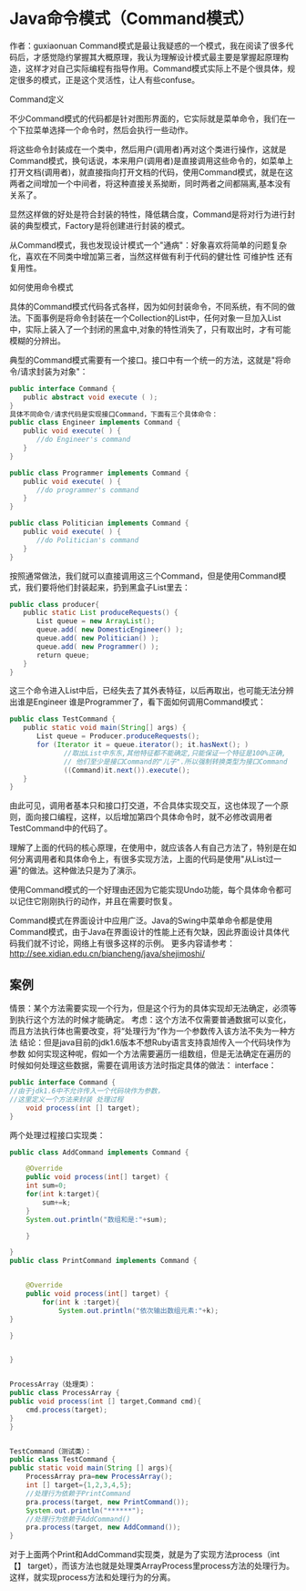 # Java命令模式（Command模式）

作者：guxiaonuan
Command模式是最让我疑惑的一个模式，我在阅读了很多代码后，才感觉隐约掌握其大概原理，我认为理解设计模式最主要是掌握起原理构造，这样才对自己实际编程有指导作用。Command模式实际上不是个很具体，规定很多的模式，正是这个灵活性，让人有些confuse。

Command定义

不少Command模式的代码都是针对图形界面的，它实际就是菜单命令，我们在一个下拉菜单选择一个命令时，然后会执行一些动作。

将这些命令封装成在一个类中，然后用户(调用者)再对这个类进行操作，这就是Command模式，换句话说，本来用户(调用者)是直接调用这些命令的，如菜单上打开文档(调用者)，就直接指向打开文档的代码，使用Command模式，就是在这两者之间增加一个中间者，将这种直接关系拗断，同时两者之间都隔离,基本没有关系了。

显然这样做的好处是符合封装的特性，降低耦合度，Command是将对行为进行封装的典型模式，Factory是将创建进行封装的模式。

从Command模式，我也发现设计模式一个"通病"：好象喜欢将简单的问题复杂化，喜欢在不同类中增加第三者，当然这样做有利于代码的健壮性 可维护性 还有复用性。

如何使用命令模式

具体的Command模式代码各式各样，因为如何封装命令，不同系统，有不同的做法。下面事例是将命令封装在一个Collection的List中，任何对象一旦加入List中，实际上装入了一个封闭的黑盒中,对象的特性消失了，只有取出时，才有可能模糊的分辨出。

典型的Command模式需要有一个接口。接口中有一个统一的方法，这就是"将命令/请求封装为对象"：
```java
public interface Command {
　　public abstract void execute ( );
}
具体不同命令/请求代码是实现接口Command，下面有三个具体命令：
public class Engineer implements Command {
　　public void execute( ) {
　　　　//do Engineer's command
　　}
}

public class Programmer implements Command {
　　public void execute( ) {
　　　　//do programmer's command
　　}
}

public class Politician implements Command {
　　public void execute( ) {
　　　　//do Politician's command
　　}
}
```
按照通常做法，我们就可以直接调用这三个Command，但是使用Command模式，我们要将他们封装起来，扔到黑盒子List里去：
```java
public class producer{
　　public static List produceRequests() {
　　　　List queue = new ArrayList();
　　　　queue.add( new DomesticEngineer() );
　　　　queue.add( new Politician() );
　　　　queue.add( new Programmer() );
　　　　return queue;
　　}
}
```
这三个命令进入List中后，已经失去了其外表特征，以后再取出，也可能无法分辨出谁是Engineer 谁是Programmer了，看下面如何调用Command模式：
```java
public class TestCommand {
　　public static void main(String[] args) {
　　　　List queue = Producer.produceRequests();
　　　　for (Iterator it = queue.iterator(); it.hasNext(); )
　　　　　　　　//取出List中东东,其他特征都不能确定,只能保证一个特征是100%正确,
　　　　　　　　// 他们至少是接口Command的"儿子".所以强制转换类型为接口Command
　　　　　　　　((Command)it.next()).execute();
　　}
}
```
由此可见，调用者基本只和接口打交道，不合具体实现交互，这也体现了一个原则，面向接口编程，这样，以后增加第四个具体命令时，就不必修改调用者TestCommand中的代码了。

理解了上面的代码的核心原理，在使用中，就应该各人有自己方法了，特别是在如何分离调用者和具体命令上，有很多实现方法，上面的代码是使用"从List过一遍"的做法。这种做法只是为了演示。

使用Command模式的一个好理由还因为它能实现Undo功能，每个具体命令都可以记住它刚刚执行的动作，并且在需要时恢复。

Command模式在界面设计中应用广泛。Java的Swing中菜单命令都是使用Command模式，由于Java在界面设计的性能上还有欠缺，因此界面设计具体代码我们就不讨论，网络上有很多这样的示例。
更多内容请参考：http://see.xidian.edu.cn/biancheng/java/shejimoshi/

## 案例
情景：某个方法需要实现一个行为，但是这个行为的具体实现却无法确定，必须等到执行这个方法的时候才能确定。
考虑：这个方法不仅需要普通数据可以变化，而且方法执行体也需要改变，将“处理行为”作为一个参数传入该方法不失为一种方法
结论：但是java目前的jdk1.6版本不想Ruby语言支持袁旭传入一个代码块作为参数
如何实现这种呢，假如一个方法需要遍历一组数组，但是无法确定在遍历的时候如何处理这些数据，需要在调用该方法时指定具体的做法：
interface：
```java
public interface Command {
//由于jdk1.6中不允许传入一个代码块作为参数，
//这里定义一个方法来封装 处理过程
	void process(int [] target);
}
````

两个处理过程接口实现类：
```java
public class AddCommand implements Command {

	@Override
	public void process(int[] target) {
	int sum=0;
	for(int k:target){
		sum+=k;
	}
	System.out.println("数组和是:"+sum);

	}

}
public class PrintCommand implements Command {


	@Override
	public void process(int[] target) {
		for(int k :target){
			System.out.println("依次输出数组元素:"+k);
}

}


}


ProcessArray（处理类）：
public class ProcessArray {
public void process(int [] target,Command cmd){
	cmd.process(target);
}
}


TestCommand（测试类）：
public class TestCommand {
public static void main(String [] args){
	ProcessArray pra=new ProcessArray();
	int [] target={1,2,3,4,5};
	//处理行为依赖于PrintCommand
	pra.process(target, new PrintCommand());
	System.out.println("******");
	//处理行为依赖于AddCommand()
	pra.process(target, new AddCommand());
}
```
对于上面两个Print和AddCommand实现类，就是为了实现方法process（int 【】 target），而该方法也就是处理类ArrayProcess里process方法的处理行为。
这样，就实现process方法和处理行为的分离。